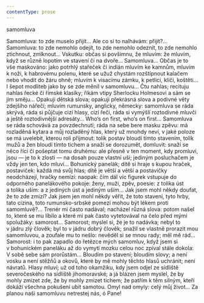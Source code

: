 ```yaml
---
contentType: prose
---
```


<section>

samomluva

Samomluva: to zde muselo přijít… Ale co si to nalhávám: přijít?… Samomluva: to zde nemohlo odejít, to zde nemohlo odeznít, to zde nemohlo ztichnout, zmlknout… Vskutku: občas si povšimnu, že mluvím: že mluvím, když se různě lopotím ve stavení či na dvoře… Samomluva… Občas je to vše maskováno: jako potrhlý stařeček či indián mluvím ke kamnům, mluvím k noži, k habrovému polenu, které se užuž chystám rozštípnout kalačem nebo vhodit do žáru ohně; mluvím k visacímu zámku, k petlici, klíči, koštěti… I šepot modliteb jako by se zde měnil v samomluvu… Čtu nahlas; recituju nahlas řecké či římské klasiky; říkám vtipy Sherlocku Holmesovi a sám se jim směju… Opakuji dětská slova; opakuji překrásná slova a podivné věty zdejšího nářečí; mluvím rumunsky, anglicky, německy: samomluva se ráda skrývá, ráda si půjčuje cizí hlasy, cizí řeči, ráda si vymýšlí roztodivné mluvčí a ještě roztodivnější adresáty… Who‘s on first, who‘s on first… Samomluva se ráda schovává za povzdechnutí; ráda na sebe bere masku zpěvu: má rozladěná kytara a můj rozladěný hlas, který už mnohdy neví, v jaké poloze se má uvelebit, kterou roli přijmout: tolik postav bloudí tímto stavením, tolik mužů a žen bloudí tímto tichem a snaží se dorozumět, domluvit: snaží se něco říci či pošeptat tomu druhému: ale přesně v ten moment, kdy promluví, jsou — je to k zlosti — na dosah pouze vlastní uši; jediným posluchačem je vždy jen ten, kdo mluví… Bohunický panelák; dítě si hraje s kupou hraček, postaviček: každá má svůj hlas; dítě je větší a větší a postavičky neodcházejí, hračky nemizí: naopak: čím dál víc figurek vstupuje do odporného panelákového pokoje: ženy, muži, zpěv, poesie: z tolika úst a tolika uším: a z jediných úst a jediným uším… Jak jsem mohl někdy doufat, že to zde zmizí? Jak jsem jen mohl někdy věřit, že toto stavení, tyto hrby, tato cizina, toto rumunsko-srbské pomezí mohou být lékem proti samomluvě?… Trenér mi často nadával; nacházel různá slova: potom našel to, které se mu líbilo a které mi pak často vytetovával na čelo před mými spolužáky: samorost… Samorost; myslel si, že je to nadávka; nebyl to v jádru zlý člověk; byl to v jádru dobrý člověk; snažil se vlastně prorazit mou samomluvou, a zoufale mu to nešlo: nevěděl si se mnou rady; měl mě rád… Samorost: i to pak zapadlo do řetězce mých samomluv, když jsem si v bohunickém paneláku až do vymytí mozku celou noc zpíval stále dokola: V sobě sebe sám prorůstám… Bloudím po stavení; bloudím slovy; a není vosku a není stěžňů a okovů, které by mě mohly těchto hlasů uchránit; není návratů. Hlasy mluví; už od toho okamžiku, kdy jsem odjel ze sídliště severočeského na sídliště jihomoravské; a já blázen jsem myslel, že by mohly zmizet zde, že by mohly zmizet tichem; že patřím k těm silným, kteří dokáží všechna pokušení ubít samotou. Omyl nad omyly: celý můj život… Za planou naši samomluvu netrestej nás, ó Pane!

</section>
